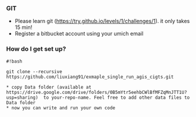 

### GIT ###

* Please learn git (https://try.github.io/levels/1/challenges/1). it only takes 15 min!
* Register a bitbucket account using your umich email


### How do I get set up? ###



```
#!bash

git clone --recursive https://github.com/liuxiang91/exmaple_single_run_agis_cigts.git

* copy Data folder (available at https://drive.google.com/drive/folders/0B5mYtr5eehbCWlBfMFZqMnJTT1U?usp=sharing)  to your-repo-name. Feel free to add other data files to Data folder
* now you can write and run your own code
